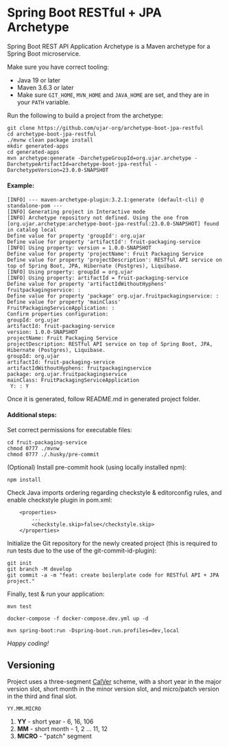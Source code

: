 # Spring Boot RESTful + JPA Archetype

Spring Boot REST API Application Archetype is a Maven archetype for a Spring Boot microservice.

Make sure you have correct tooling:

- Java 19 or later
- Maven 3.6.3 or later
- Make sure `GIT_HOME`, `MVN_HOME` and `JAVA_HOME` are set, and they are in your `PATH` variable.

Run the following to build a project from the archetype:

```
git clone https://github.com/ujar-org/archetype-boot-jpa-restful
cd archetype-boot-jpa-restful
./mvnw clean package install
mkdir generated-apps
cd generated-apps
mvn archetype:generate -DarchetypeGroupId=org.ujar.archetype -DarchetypeArtifactId=archetype-boot-jpa-restful -DarchetypeVersion=23.0.0-SNAPSHOT
```

#### Example:

```
[INFO] --- maven-archetype-plugin:3.2.1:generate (default-cli) @ standalone-pom ---
[INFO] Generating project in Interactive mode
[INFO] Archetype repository not defined. Using the one from [org.ujar.archetype:archetype-boot-jpa-restful:23.0.0-SNAPSHOT] found in catalog local
Define value for property 'groupId': org.ujar
Define value for property 'artifactId': fruit-packaging-service
[INFO] Using property: version = 1.0.0-SNAPSHOT
Define value for property 'projectName': Fruit Packaging Service     
Define value for property 'projectDescription': RESTful API service on top of Spring Boot, JPA, Hibernate (Postgres), Liquibase.
[INFO] Using property: groupId = org.ujar
[INFO] Using property: artifactId = fruit-packaging-service
Define value for property 'artifactIdWithoutHyphens' fruitpackagingservice: : 
Define value for property 'package' org.ujar.fruitpackagingservice: : 
Define value for property 'mainClass' FruitPackagingServiceApplication: : 
Confirm properties configuration:
groupId: org.ujar
artifactId: fruit-packaging-service
version: 1.0.0-SNAPSHOT
projectName: Fruit Packaging Service
projectDescription: RESTful API service on top of Spring Boot, JPA, Hibernate (Postgres), Liquibase.
groupId: org.ujar
artifactId: fruit-packaging-service
artifactIdWithoutHyphens: fruitpackagingservice
package: org.ujar.fruitpackagingservice
mainClass: FruitPackagingServiceApplication
 Y: : Y
```

Once it is generated, follow README.md in generated project folder.

#### Additional steps:

Set correct permissions for executable files:

```
cd fruit-packaging-service
chmod 0777 ./mvnw
chmod 0777 ./.husky/pre-commit
```

(Optional) Install pre-commit hook (using locally installed npm):

```
npm install
```

Check Java imports ordering regarding checkstyle & editorconfig rules, and enable checkstyle plugin in pom.xml:

```
    <properties>
        ...
        <checkstyle.skip>false</checkstyle.skip>
    </properties>
```

Initialize the Git repository for the newly created project (this is required to run tests due to the use of the git-commit-id-plugin):

```
git init
git branch -M develop
git commit -a -m "feat: create boilerplate code for RESTful API + JPA  project."
```

Finally, test & run your application:

```
mvn test

docker-compose -f docker-compose.dev.yml up -d

mvn spring-boot:run -Dspring-boot.run.profiles=dev,local

```

*Happy coding!*

## Versioning

Project uses a three-segment [CalVer](https://calver.org/) scheme, with a short year in the major version slot, short month in the minor version slot, and micro/patch version in the third
and final slot.

```
YY.MM.MICRO
```

1. **YY** - short year - 6, 16, 106
1. **MM** - short month - 1, 2 ... 11, 12
1. **MICRO** -  "patch" segment

